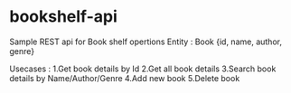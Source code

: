 # bookshelf-api
Sample REST api for Book shelf opertions
Entity :
Book {id, name, author, genre}

Usecases :
1.Get book details by Id
2.Get all book details
3.Search book details by Name/Author/Genre
4.Add new book
5.Delete book
